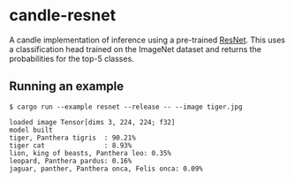 # candle-resnet

A candle implementation of inference using a pre-trained [ResNet](https://arxiv.org/abs/1512.03385).
This uses a classification head trained on the ImageNet dataset and returns the
probabilities for the top-5 classes.

## Running an example

```
$ cargo run --example resnet --release -- --image tiger.jpg

loaded image Tensor[dims 3, 224, 224; f32]
model built
tiger, Panthera tigris  : 90.21%
tiger cat               : 8.93%
lion, king of beasts, Panthera leo: 0.35%
leopard, Panthera pardus: 0.16%
jaguar, panther, Panthera onca, Felis onca: 0.09%
```
